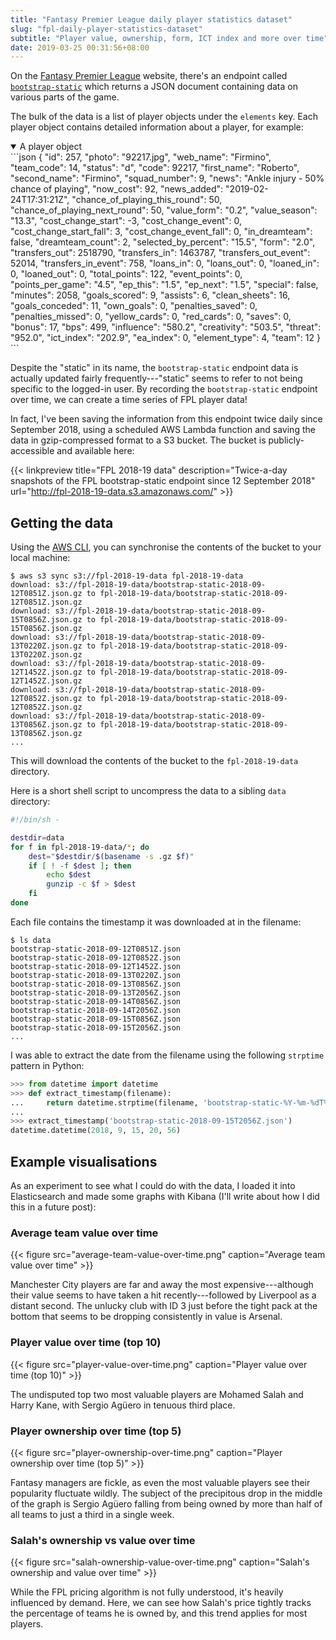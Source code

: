 ```yaml
---
title: "Fantasy Premier League daily player statistics dataset"
slug: "fpl-daily-player-statistics-dataset"
subtitle: "Player value, ownership, form, ICT index and more over time"
date: 2019-03-25 00:31:56+08:00
---
```


On the [Fantasy Premier League](https://fantasy.premierleague.com/) website, there's an endpoint
called [`bootstrap-static`](https://fantasy.premierleague.com/drf/bootstrap-static) which returns a
JSON document containing data on various parts of the game.

The bulk of the data is a list of player objects under the `elements` key. Each player object
contains detailed information about a player, for example:

<details open>
  <summary>A player object</summary>
```json
{
  "id": 257,
  "photo": "92217.jpg",
  "web_name": "Firmino",
  "team_code": 14,
  "status": "d",
  "code": 92217,
  "first_name": "Roberto",
  "second_name": "Firmino",
  "squad_number": 9,
  "news": "Ankle injury - 50% chance of playing",
  "now_cost": 92,
  "news_added": "2019-02-24T17:31:21Z",
  "chance_of_playing_this_round": 50,
  "chance_of_playing_next_round": 50,
  "value_form": "0.2",
  "value_season": "13.3",
  "cost_change_start": -3,
  "cost_change_event": 0,
  "cost_change_start_fall": 3,
  "cost_change_event_fall": 0,
  "in_dreamteam": false,
  "dreamteam_count": 2,
  "selected_by_percent": "15.5",
  "form": "2.0",
  "transfers_out": 2518790,
  "transfers_in": 1463787,
  "transfers_out_event": 52014,
  "transfers_in_event": 758,
  "loans_in": 0,
  "loans_out": 0,
  "loaned_in": 0,
  "loaned_out": 0,
  "total_points": 122,
  "event_points": 0,
  "points_per_game": "4.5",
  "ep_this": "1.5",
  "ep_next": "1.5",
  "special": false,
  "minutes": 2058,
  "goals_scored": 9,
  "assists": 6,
  "clean_sheets": 16,
  "goals_conceded": 11,
  "own_goals": 0,
  "penalties_saved": 0,
  "penalties_missed": 0,
  "yellow_cards": 0,
  "red_cards": 0,
  "saves": 0,
  "bonus": 17,
  "bps": 499,
  "influence": "580.2",
  "creativity": "503.5",
  "threat": "952.0",
  "ict_index": "202.9",
  "ea_index": 0,
  "element_type": 4,
  "team": 12
}
```
</details>

Despite the "static" in its name, the `bootstrap-static` endpoint data is actually updated fairly
frequently---"static" seems to refer to not being specific to the logged-in user. By recording the
`bootstrap-static` endpoint over time, we can create a time series of FPL player data!

In fact, I've been saving the information from this endpoint twice daily since September 2018, using
a scheduled AWS Lambda function and saving the data in gzip-compressed format to a S3 bucket. The
bucket is publicly-accessible and available here:

{{< linkpreview title="FPL 2018-19 data" description="Twice-a-day snapshots of the FPL bootstrap-static endpoint since 12 September 2018" url="http://fpl-2018-19-data.s3.amazonaws.com/" >}}

## Getting the data

Using the [AWS CLI](https://aws.amazon.com/cli/), you can synchronise the contents of the bucket to
your local machine:

```console
$ aws s3 sync s3://fpl-2018-19-data fpl-2018-19-data
download: s3://fpl-2018-19-data/bootstrap-static-2018-09-12T0851Z.json.gz to fpl-2018-19-data/bootstrap-static-2018-09-12T0851Z.json.gz
download: s3://fpl-2018-19-data/bootstrap-static-2018-09-15T0856Z.json.gz to fpl-2018-19-data/bootstrap-static-2018-09-15T0856Z.json.gz
download: s3://fpl-2018-19-data/bootstrap-static-2018-09-13T0220Z.json.gz to fpl-2018-19-data/bootstrap-static-2018-09-13T0220Z.json.gz
download: s3://fpl-2018-19-data/bootstrap-static-2018-09-12T1452Z.json.gz to fpl-2018-19-data/bootstrap-static-2018-09-12T1452Z.json.gz
download: s3://fpl-2018-19-data/bootstrap-static-2018-09-12T0852Z.json.gz to fpl-2018-19-data/bootstrap-static-2018-09-12T0852Z.json.gz
download: s3://fpl-2018-19-data/bootstrap-static-2018-09-13T0856Z.json.gz to fpl-2018-19-data/bootstrap-static-2018-09-13T0856Z.json.gz
...
```

This will download the contents of the bucket to the `fpl-2018-19-data` directory.

Here is a short shell script to uncompress the data to a sibling `data` directory:

```sh
#!/bin/sh -

destdir=data
for f in fpl-2018-19-data/*; do
	dest="$destdir/$(basename -s .gz $f)"
	if [ ! -f $dest ]; then
		echo $dest
		gunzip -c $f > $dest
	fi
done
```

Each file contains the timestamp it was downloaded at in the filename:

```console
$ ls data
bootstrap-static-2018-09-12T0851Z.json
bootstrap-static-2018-09-12T0852Z.json
bootstrap-static-2018-09-12T1452Z.json
bootstrap-static-2018-09-13T0220Z.json
bootstrap-static-2018-09-13T0856Z.json
bootstrap-static-2018-09-13T2056Z.json
bootstrap-static-2018-09-14T0856Z.json
bootstrap-static-2018-09-14T2056Z.json
bootstrap-static-2018-09-15T0856Z.json
bootstrap-static-2018-09-15T2056Z.json
...
```

I was able to extract the date from the filename using the following `strptime` pattern in Python:

```python
>>> from datetime import datetime
>>> def extract_timestamp(filename):
...     return datetime.strptime(filename, 'bootstrap-static-%Y-%m-%dT%H%MZ.json')
... 
>>> extract_timestamp('bootstrap-static-2018-09-15T2056Z.json')
datetime.datetime(2018, 9, 15, 20, 56)
```

## Example visualisations

As an experiment to see what I could do with the data, I loaded it into Elasticsearch and made some
graphs with Kibana (I'll write about how I did this in a future post):

### Average team value over time

{{< figure src="average-team-value-over-time.png" caption="Average team value over time" >}}

Manchester City players are far and away the most expensive---although their value seems to have
taken a hit recently---followed by Liverpool as a distant second. The unlucky club with ID 3 just
before the tight pack at the bottom that seems to be dropping consistently in value is Arsenal.

### Player value over time (top 10)

{{< figure src="player-value-over-time.png" caption="Player value over time (top 10)" >}}

The undisputed top two most valuable players are Mohamed Salah and Harry Kane, with Sergio Agüero in
tenuous third place.

### Player ownership over time (top 5)

{{< figure src="player-ownership-over-time.png" caption="Player ownership over time (top 5)" >}}

Fantasy managers are fickle, as even the most valuable players see their popularity fluctuate
wildly. The subject of the precipitous drop in the middle of the graph is Sergio Agüero falling from
being owned by more than half of all teams to just a third in a single week.

### Salah's ownership vs value over time

{{< figure src="salah-ownership-value-over-time.png" caption="Salah's ownership and value over time" >}}

While the FPL pricing algorithm is not fully understood, it's heavily influenced by demand. Here, we
can see how Salah's price tightly tracks the percentage of teams he is owned by, and this trend
applies for most players.

